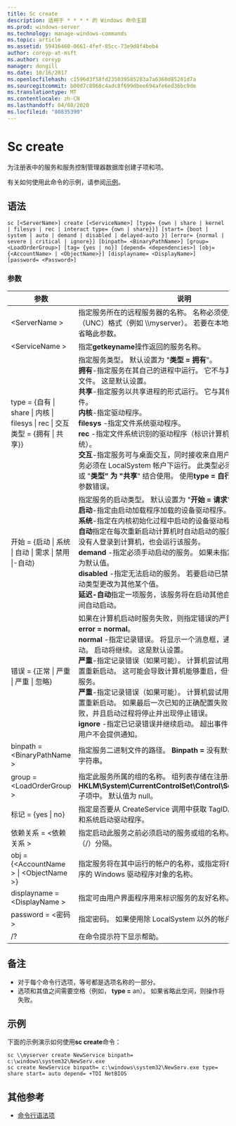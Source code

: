 ```yaml
---
title: Sc create
description: 适用于 * * * * 的 Windows 命令主题
ms.prod: windows-server
ms.technology: manage-windows-commands
ms.topic: article
ms.assetid: 59416460-0661-4fef-85cc-73e9d8f4beb4
author: coreyp-at-msft
ms.author: coreyp
manager: dongill
ms.date: 10/16/2017
ms.openlocfilehash: c1596d3f58fd235039585283a7a6360d85201d7a
ms.sourcegitcommit: b00d7c8968c4adc8f699dbee694afe6ed36bc9de
ms.translationtype: MT
ms.contentlocale: zh-CN
ms.lasthandoff: 04/08/2020
ms.locfileid: "80835390"
---
```

# <a name="sc-create"></a>Sc create



为注册表中的服务和服务控制管理器数据库创建子项和项。

有关如何使用此命令的示例，请参阅[示例](#BKMK_examples)。

## <a name="syntax"></a>语法

```
sc [<ServerName>] create [<ServiceName>] [type= {own | share | kernel | filesys | rec | interact type= {own | share}}] [start= {boot | system | auto | demand | disabled | delayed-auto }] [error= {normal | severe | critical | ignore}] [binpath= <BinaryPathName>] [group= <LoadOrderGroup>] [tag= {yes | no}] [depend= <dependencies>] [obj= {<AccountName> | <ObjectName>}] [displayname= <DisplayName>] [password= <Password>]
```

### <a name="parameters"></a>参数

|参数|说明|
|---------|-----------|
|\<ServerName >|指定服务所在的远程服务器的名称。 名称必须使用通用命名约定（UNC）格式（例如 \\\\myserver）。 若要在本地运行 SC.EXE，请省略此参数。|
|\<ServiceName >|指定**getkeyname**操作返回的服务名称。|
|type = {自有 \| share \| 内核 \| filesys \| rec \| 交互类型 = {拥有 \| 共享}}|指定服务类型。 默认设置为 "**类型 = 拥有**"。</br>**拥有**-指定服务在其自己的进程中运行。 它不与其他服务共享可执行文件。 这是默认设置。</br>**共享**-指定服务以共享进程的形式运行。 它与其他服务共享可执行文件。</br>**内核**-指定驱动程序。</br>**filesys** -指定文件系统驱动程序。</br>**rec** -指定文件系统识别的驱动程序（标识计算机上使用的文件系统）。</br>**交互**-指定服务可与桌面交互，同时接收来自用户的输入。 交互式服务必须在 LocalSystem 帐户下运行。 此类型必须与**类型 = "拥有**" 或 "**类型" 为 "共享**" 结合使用。 使用**type = 自行交互**将生成无效的参数错误。|
|开始 = {启动 \| 系统 \| 自动 \| 需求 \| 禁用 \|-自动}|指定服务的启动类型。 默认设置为 "**开始 = 请求**"。</br>**启动**-指定由启动加载程序加载的设备驱动程序。</br>**系统**-指定在内核初始化过程中启动的设备驱动程序。</br>**自动**指定在每次重新启动计算机时自动启动的服务。 请注意，即使没有人登录到计算机，也会运行该服务。</br>**demand** -指定必须手动启动的服务。 如果未指定**start =** ，则此值为默认值。</br>**disabled** -指定无法启动的服务。 若要启动已禁用的服务，请将启动类型更改为其他某个值。</br>**延迟-自动**指定一项服务，该服务将在启动其他自动服务之后的短时间自动启动。|
|错误 = {正常 \| 严重 \| 严重 \| 忽略}|如果在计算机启动时服务失败，则指定错误的严重性。 默认设置为**error = normal**。</br>**normal** -指定记录错误。 将显示一个消息框，通知用户服务无法启动。 启动将继续。 这是默认设置。</br>**严重**-指定记录错误（如果可能）。 计算机尝试用最后一次正确的配置重新启动。 这可能会导致计算机能够重启，但仍可能无法运行该服务。</br>**严重**-指定记录错误（如果可能）。 计算机尝试用最后一次正确的配置重新启动。 如果最后一次已知的正确配置失败，则启动也会失败，并且启动过程将停止并出现停止错误。</br>**ignore** -指定已记录错误并继续启动。 超出事件日志中记录错误的用户不会提供通知。|
|binpath = \<BinaryPathName >|指定服务二进制文件的路径。 **Binpath =** 没有默认值，必须提供此字符串。|
|group = \<LoadOrderGroup >|指定此服务所属的组的名称。 组列表存储在注册表的**HKLM\System\CurrentControlSet\Control\ServiceGroupOrder**子项中。 默认值为 null。|
|标记 = {yes \| no}|指定是否要从 CreateService 调用中获取 TagID。 标记仅用于启动和系统启动驱动程序。|
|依赖关系 = \<依赖关系 >|指定启动此服务之前必须启动的服务或组的名称。 名称由正斜杠（/）分隔。|
|obj = {\<AccountName > \| \<ObjectName >}|指定服务将在其中运行的帐户的名称，或指定将在其中运行该驱动程序的 Windows 驱动程序对象的名称。|
|displayname = \<DisplayName >|指定可由用户界面程序用来标识服务的友好名称。|
|password = \<密码 >|指定密码。 如果使用除 LocalSystem 以外的帐户，则这是必需的。|
|/?|在命令提示符下显示帮助。|

## <a name="remarks"></a>备注

-   对于每个命令行选项，等号都是选项名称的一部分。
-   选项和其值之间需要空格（例如， **type =** an）。 如果省略此空间，则操作将失败。

## <a name="examples"></a><a name=BKMK_examples></a>示例

下面的示例演示如何使用**sc create**命令：
```
sc \\myserver create NewService binpath= c:\windows\system32\NewServ.exe
sc create NewService binpath= c:\windows\system32\NewServ.exe type= share start= auto depend= +TDI NetBIOS
```

## <a name="additional-references"></a>其他参考

- [命令行语法项](command-line-syntax-key.md)
